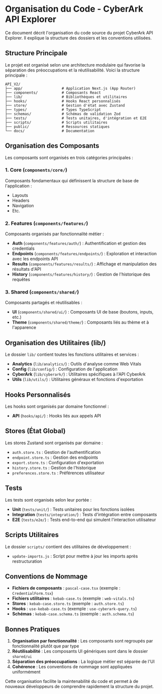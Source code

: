 # Organisation du Code - CyberArk API Explorer

Ce document décrit l'organisation du code source du projet CyberArk API Explorer. Il explique la structure des dossiers et les conventions utilisées.

## Structure Principale

Le projet est organisé selon une architecture modulaire qui favorise la séparation des préoccupations et la réutilisabilité. Voici la structure principale :

```
API_V2/
├── app/                  # Application Next.js (App Router)
├── components/           # Composants React
├── lib/                  # Bibliothèques et utilitaires
├── hooks/                # Hooks React personnalisés
├── store/                # Gestion d'état avec Zustand
├── types/                # Types TypeScript
├── schemas/              # Schémas de validation Zod
├── tests/                # Tests unitaires, d'intégration et E2E
├── scripts/              # Scripts utilitaires
├── public/               # Ressources statiques
└── docs/                 # Documentation
```

## Organisation des Composants

Les composants sont organisés en trois catégories principales :

### 1. Core (`components/core/`)

Composants fondamentaux qui définissent la structure de base de l'application :
- Layouts
- Headers
- Navigation
- Etc.

### 2. Features (`components/features/`)

Composants organisés par fonctionnalité métier :

- **Auth** (`components/features/auth/`) : Authentification et gestion des credentials
- **Endpoints** (`components/features/endpoints/`) : Exploration et interaction avec les endpoints API
- **Results** (`components/features/results/`) : Affichage et manipulation des résultats d'API
- **History** (`components/features/history/`) : Gestion de l'historique des requêtes

### 3. Shared (`components/shared/`)

Composants partagés et réutilisables :

- **UI** (`components/shared/ui/`) : Composants UI de base (boutons, inputs, etc.)
- **Theme** (`components/shared/theme/`) : Composants liés au thème et à l'apparence

## Organisation des Utilitaires (lib/)

Le dossier `lib/` contient toutes les fonctions utilitaires et services :

- **Analytics** (`lib/analytics/`) : Outils d'analyse comme Web Vitals
- **Config** (`lib/config/`) : Configuration de l'application
- **CyberArk** (`lib/cyberark/`) : Utilitaires spécifiques à l'API CyberArk
- **Utils** (`lib/utils/`) : Utilitaires généraux et fonctions d'exportation

## Hooks Personnalisés

Les hooks sont organisés par domaine fonctionnel :

- **API** (`hooks/api/`) : Hooks liés aux appels API

## Stores (État Global)

Les stores Zustand sont organisés par domaine :

- `auth.store.ts` : Gestion de l'authentification
- `endpoint.store.ts` : Gestion des endpoints
- `export.store.ts` : Configuration d'exportation
- `history.store.ts` : Gestion de l'historique
- `preferences.store.ts` : Préférences utilisateur

## Tests

Les tests sont organisés selon leur portée :

- **Unit** (`tests/unit/`) : Tests unitaires pour les fonctions isolées
- **Integration** (`tests/integration/`) : Tests d'intégration entre composants
- **E2E** (`tests/e2e/`) : Tests end-to-end qui simulent l'interaction utilisateur

## Scripts Utilitaires

Le dossier `scripts/` contient des utilitaires de développement :

- `update-imports.js` : Script pour mettre à jour les imports après restructuration

## Conventions de Nommage

- **Fichiers de composants** : `pascal-case.tsx` (exemple : `CredentialForm.tsx`)
- **Fichiers utilitaires** : `kebab-case.ts` (exemple : `web-vitals.ts`)
- **Stores** : `kebab-case.store.ts` (exemple : `auth.store.ts`)
- **Hooks** : `use-kebab-case.ts` (exemple : `use-cyberark-query.ts`)
- **Schémas** : `kebab-case.schema.ts` (exemple : `auth.schema.ts`)

## Bonnes Pratiques

1. **Organisation par fonctionnalité** : Les composants sont regroupés par fonctionnalité plutôt que par type
2. **Réutilisabilité** : Les composants UI génériques sont dans le dossier `shared/ui`
3. **Séparation des préoccupations** : La logique métier est séparée de l'UI
4. **Cohérence** : Les conventions de nommage sont appliquées uniformément

Cette organisation facilite la maintenabilité du code et permet à de nouveaux développeurs de comprendre rapidement la structure du projet. 